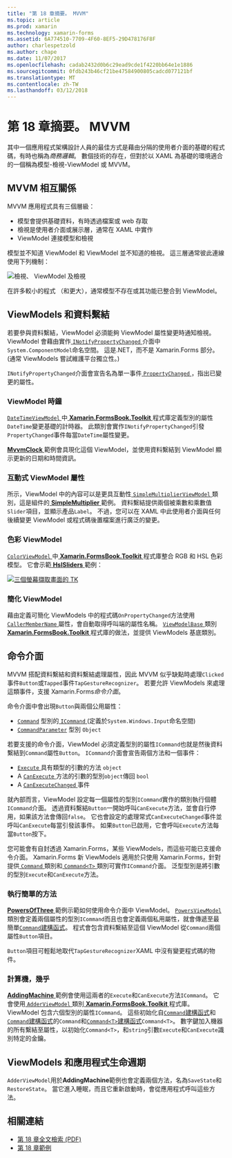 ```yaml
---
title: "第 18 章摘要。 MVVM"
ms.topic: article
ms.prod: xamarin
ms.technology: xamarin-forms
ms.assetid: 6A774510-7709-4F60-8EF5-29D478176F8F
author: charlespetzold
ms.author: chape
ms.date: 11/07/2017
ms.openlocfilehash: cadab2432d0b6c29ead9cde1f4220bb64e1e1886
ms.sourcegitcommit: 0fdb243b46cf21be47584900805cadcd077121bf
ms.translationtype: MT
ms.contentlocale: zh-TW
ms.lasthandoff: 03/12/2018
---
```

# <a name="summary-of-chapter-18-mvvm"></a>第 18 章摘要。 MVVM

其中一個應用程式架構設計人員的最佳方式是藉由分隔的使用者介面的基礎的程式碼，有時也稱為*商務邏輯*。 數個技術的存在，但對於以 XAML 為基礎的環境適合的一個稱為模型-檢視-ViewModel 或 MVVM。

## <a name="mvvm-interrelationships"></a>MVVM 相互關係

MVVM 應用程式具有三個層級：

- 模型會提供基礎資料，有時透過檔案或 web 存取
- 檢視是使用者介面或展示層，通常在 XAML 中實作
- ViewModel 連接模型和檢視

模型並不知道 ViewModel 和 ViewModel 並不知道的檢視。 這三層通常彼此連線使用下列機制：

![檢視、 ViewModel 及檢視](images/ch18fg03.png "MVVM")

在許多較小的程式 （和更大），通常模型不存在或其功能已整合到 ViewModel。

## <a name="viewmodels-and-data-binding"></a>ViewModels 和資料繫結

若要參與資料繫結，ViewModel 必須能夠 ViewModel 屬性變更時通知檢視。 ViewModel 會藉由實作[ `INotifyPropertyChanged` ](https://developer.xamarin.com/api/type/System.ComponentModel.INotifyPropertyChanged/)介面中`System.ComponentModel`命名空間。 這是.NET，而不是 Xamarin.Forms 部分。 (通常 ViewModels 嘗試維護平台獨立性。)

`INotifyPropertyChanged`介面會宣告名為單一事件[ `PropertyChanged` ](https://developer.xamarin.com/api/type/System.ComponentModel.INotifyPropertyChanged/) ，指出已變更的屬性。

### <a name="a-viewmodel-clock"></a>ViewModel 時鐘

[ `DateTimeViewModel` ](https://github.com/xamarin/xamarin-forms-book-samples/blob/master/Libraries/Xamarin.FormsBook.Toolkit/Xamarin.FormsBook.Toolkit/DateTimeViewModel.cs)中[ **Xamarin.FormsBook.Toolkit** ](https://github.com/xamarin/xamarin-forms-book-samples/tree/master/Libraries/Xamarin.FormsBook.Toolkit/Xamarin.FormsBook.Toolkit)程式庫定義型別的屬性`DateTime`變更基礎的計時器。 此類別會實作`INotifyPropertyChanged`引發`PropertyChanged`事件每當`DateTime`屬性變更。

[ **MvvmClock** ](https://github.com/xamarin/xamarin-forms-book-samples/tree/master/Chapter18/MvvmClock)範例會具現化這個 ViewModel，並使用資料繫結到 ViewModel 顯示更新的日期和時間資訊。

### <a name="interactive-properties-in-a-viewmodel"></a>互動式 ViewModel 屬性

所示，ViewModel 中的內容可以是更具互動性[ `SimpleMultiplierViewModel` ](https://github.com/xamarin/xamarin-forms-book-samples/blob/master/Chapter18/SimpleMultiplier/SimpleMultiplier/SimpleMultiplier/SimpleMultiplierViewModel.cs)類別，這是組件的[ **SimpleMultiplier** ](https://github.com/xamarin/xamarin-forms-book-samples/tree/master/Chapter18/SimpleMultiplier)範例。 資料繫結提供兩個被乘數和乘數值`Slider`項目，並顯示產品`Label`。 不過，您可以在 XAML 中此使用者介面與任何後續變更 ViewModel 或程式碼後置檔案進行廣泛的變更。

### <a name="a-color-viewmodel"></a>色彩 ViewModel

[ `ColorViewModel` ](https://github.com/xamarin/xamarin-forms-book-samples/blob/master/Libraries/Xamarin.FormsBook.Toolkit/Xamarin.FormsBook.Toolkit/ColorViewModel.cs)中[ **Xamarin.FormsBook.Toolkit** ](https://github.com/xamarin/xamarin-forms-book-samples/tree/master/Libraries/Xamarin.FormsBook.Toolkit/Xamarin.FormsBook.Toolkit)程式庫整合 RGB 和 HSL 色彩模型。 它會示範[ **HslSliders** ](https://github.com/xamarin/xamarin-forms-book-samples/tree/master/Chapter18/HslSliders)範例：

[![三個螢幕擷取畫面的 TK](images/ch18fg08-small.png "HSL 色彩模型")](images/ch18fg08-large.png#lightbox "HSL 色彩模型")

### <a name="streamlining-the-viewmodel"></a>簡化 ViewModel

藉由定義可簡化 ViewModels 中的程式碼`OnPropertyChanged`方法使用[ `CallerMemberName` ](https://developer.xamarin.com/api/type/System.Runtime.CompilerServices.CallerMemberNameAttribute/)屬性，會自動取得呼叫端的屬性名稱。 [ `ViewModelBase` ](https://github.com/xamarin/xamarin-forms-book-samples/blob/master/Libraries/Xamarin.FormsBook.Toolkit/Xamarin.FormsBook.Toolkit/ViewModelBase.cs)類別[ **Xamarin.FormsBook.Toolkit** ](https://github.com/xamarin/xamarin-forms-book-samples/tree/master/Libraries/Xamarin.FormsBook.Toolkit/Xamarin.FormsBook.Toolkit)程式庫的做法，並提供 ViewModels 基底類別。

## <a name="the-command-interface"></a>命令介面

MVVM 搭配資料繫結和資料繫結處理屬性，因此 MVVM 似乎缺點時處理`Clicked`事件`Button`或`Tapped`事件`TapGestureRecognizer`。 若要允許 ViewModels 來處理這類事件，支援 Xamarin.Forms*命令介面*。

命令介面中會出現`Button`與兩個公用屬性：

- [`Command`](https://developer.xamarin.com/api/property/Xamarin.Forms.Button.Command/) 型別的[ `ICommand` ](https://developer.xamarin.com/api/type/System.Windows.Input.ICommand/) (定義於`System.Windows.Input`命名空間)
- [`CommandParameter`](https://developer.xamarin.com/api/property/Xamarin.Forms.Button.CommandParameter/) 型別 `Object`

若要支援的命令介面，ViewModel 必須定義型別的屬性`ICommand`也就是然後資料繫結到`Command`屬性`Button`。 `ICommand`介面會宣告兩個方法和一個事件：

- [ `Execute` ](https://developer.xamarin.com/api/member/System.Windows.Input.ICommand.Execute/p/System.Object/)具有類型的引數的方法 `object`
- A [ `CanExecute` ](https://developer.xamarin.com/api/member/System.Windows.Input.ICommand.CanExecute/p/System.Object/)方法的引數的型別`object`傳回 `bool`
- A [ `CanExecuteChanged` ](https://developer.xamarin.com/api/event/System.Windows.Input.ICommand.CanExecuteChanged/)事件

就內部而言，ViewModel 設定每一個屬性的型別`ICommand`實作的類別執行個體`ICommand`介面。 透過資料繫結`Button`一開始呼叫`CanExecute`方法，並會自行停用，如果該方法會傳回`false`。 它也會設定的處理常式`CanExecuteChanged`事件並呼叫`CanExecute`每當引發該事件。 如果`Button`已啟用，它會呼叫`Execute`方法每當`Button`按下。

您可能會有自封透過 Xamarin.Forms，某些 ViewModels，而這些可能已支援命令介面。 Xamarin.Forms 新 ViewModels 適用於只使用 Xamarin.Forms，針對提供[ `Command` ](https://developer.xamarin.com/api/type/Xamarin.Forms.Command/)類別和[ `Command<T>` ](https://developer.xamarin.com/api/type/Xamarin.Forms.Command%3CT%3E/)類別可實作`ICommand`介面。 泛型型別是將引數的型別`Execute`和`CanExecute`方法。

### <a name="simple-method-executions"></a>執行簡單的方法

[ **PowersOfThree** ](https://github.com/xamarin/xamarin-forms-book-samples/tree/master/Chapter18/PowersOfThree)範例示範如何使用命令介面中 ViewModel。 [ `PowersViewModel` ](https://github.com/xamarin/xamarin-forms-book-samples/blob/master/Chapter18/PowersOfThree/PowersOfThree/PowersOfThree/PowersViewModel.cs)類別會定義兩個屬性的型別`ICommand`而且也會定義兩個私用屬性，就會傳遞至最簡單[`Command`建構函式](https://developer.xamarin.com/api/constructor/Xamarin.Forms.Command.Command/p/System.Action/)。 程式會包含資料繫結至這個 ViewModel 從`Command`兩個屬性`Button`項目。

`Button`項目可輕鬆地取代`TapGestureRecognizer`XAML 中沒有變更程式碼的物件。

### <a name="a-calculator-almost"></a>計算機，幾乎

[ **AddingMachine** ](https://github.com/xamarin/xamarin-forms-book-samples/tree/master/Chapter18/AddingMachine)範例會使用這兩者的`Execute`和`CanExecute`方法`ICommand`。 它會使用[ `AdderViewModel` ](https://github.com/xamarin/xamarin-forms-book-samples/blob/master/Libraries/Xamarin.FormsBook.Toolkit/Xamarin.FormsBook.Toolkit/AdderViewModel.cs)類別[ **Xamarin.FormsBook.Toolkit** ](https://github.com/xamarin/xamarin-forms-book-samples/blob/master/Libraries/Xamarin.FormsBook.Toolkit/Xamarin.FormsBook.Toolkit/AdderViewModel.cs)程式庫。 ViewModel 包含六個型別的屬性`ICommand`。 這些初始化自[`Command`建構函式](https://developer.xamarin.com/api/constructor/Xamarin.Forms.Command.Command/p/System.Action/)和[`Command`建構函式](https://developer.xamarin.com/api/constructor/Xamarin.Forms.Command.Command/p/System.Action/System.Func%7BSystem.Boolean%7D/)的`Command`和[`Command<T>`建構函式](https://developer.xamarin.com/api/constructor/Xamarin.Forms.Command%3CT%3E.Command%3CT%3E/p/System.Action%7BT%7D/System.Func%7BT,System.Boolean%7D/)`Command<T>`。 數字鍵加入機器的所有繫結至屬性，以初始化`Command<T>`，和`string`引數`Execute`和`CanExecute`識別特定的金鑰。

## <a name="viewmodels-and-the-application-lifecycle"></a>ViewModels 和應用程式生命週期

`AdderViewModel`用於**AddingMachine**範例也會定義兩個方法，名為`SaveState`和`RestoreState`。 當它進入睡眠，而且它重新啟動時，會從應用程式呼叫這些方法。



## <a name="related-links"></a>相關連結

- [第 18 章全文檢索 (PDF)](https://download.xamarin.com/developer/xamarin-forms-book/XamarinFormsBook-Ch18-Apr2016.pdf)
- [第 18 章範例](https://github.com/xamarin/xamarin-forms-book-samples/tree/master/Chapter18)
